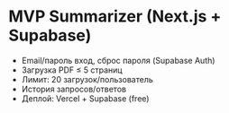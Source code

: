 # MVP Summarizer (Next.js + Supabase)

- Email/пароль вход, сброс пароля (Supabase Auth)
- Загрузка PDF ≤ 5 страниц
- Лимит: 20 загрузок/пользователь
- История запросов/ответов
- Деплой: Vercel + Supabase (free)
